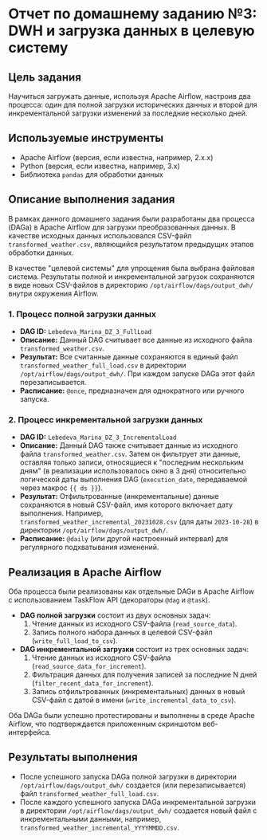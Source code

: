 # Отчет по домашнему заданию №3: DWH и загрузка данных в целевую систему

## Цель задания

Научиться загружать данные, используя Apache Airflow, настроив два процесса: один для полной загрузки исторических данных и второй для инкрементальной загрузки изменений за последние несколько дней.

## Используемые инструменты

  * Apache Airflow (версия, если известна, например, 2.x.x)
  * Python (версия, если известна, например, 3.x)
  * Библиотека `pandas` для обработки данных

## Описание выполнения задания

В рамках данного домашнего задания были разработаны два процесса (DAGа) в Apache Airflow для загрузки преобразованных данных. В качестве исходных данных использовался CSV-файл `transformed_weather.csv`, являющийся результатом предыдущих этапов обработки данных.

В качестве "целевой системы" для упрощения была выбрана файловая система. Результаты полной и инкрементальной загрузок сохраняются в виде новых CSV-файлов в директорию `/opt/airflow/dags/output_dwh/` внутри окружения Airflow.

### 1\. Процесс полной загрузки данных

  * **DAG ID:** `Lebedeva_Marina_DZ_3_FullLoad`
  * **Описание:** Данный DAG считывает все данные из исходного файла `transformed_weather.csv`.
  * **Результат:** Все считанные данные сохраняются в единый файл `transformed_weather_full_load.csv` в директории `/opt/airflow/dags/output_dwh/`. При каждом запуске DAGа этот файл перезаписывается.
  * **Расписание:** `@once`, предназначен для однократного или ручного запуска.

### 2\. Процесс инкрементальной загрузки данных

  * **DAG ID:** `Lebedeva_Marina_DZ_3_IncrementalLoad`
  * **Описание:** Данный DAG также считывает данные из исходного файла `transformed_weather.csv`. Затем он фильтрует эти данные, оставляя только записи, относящиеся к "последним нескольким дням" (в реализации использовалось окно в 3 дня) относительно логической даты выполнения DAG (`execution_date`, передаваемой через макрос `{{ ds }}`).
  * **Результат:** Отфильтрованные (инкрементальные) данные сохраняются в новый CSV-файл, имя которого включает дату выполнения. Например, `transformed_weather_incremental_20231028.csv` (для даты `2023-10-28`) в директории `/opt/airflow/dags/output_dwh/`.
  * **Расписание:** `@daily` (или другой настроенный интервал) для регулярного подхватывания изменений.

## Реализация в Apache Airflow

Оба процесса были реализованы как отдельные DAGи в Apache Airflow с использованием TaskFlow API (декораторы `@dag` и `@task`).

  * **DAG полной загрузки** состоит из двух основных задач:
    1.  Чтение данных из исходного CSV-файла (`read_source_data`).
    2.  Запись полного набора данных в целевой CSV-файл (`write_full_load_to_csv`).
  * **DAG инкрементальной загрузки** состоит из трех основных задач:
    1.  Чтение данных из исходного CSV-файла (`read_source_data_for_increment`).
    2.  Фильтрация данных для получения записей за последние N дней (`filter_recent_data_for_increment`).
    3.  Запись отфильтрованных (инкрементальных) данных в новый CSV-файл с датой в имени (`write_incremental_data_to_csv`).

Оба DAGа были успешно протестированы и выполнены в среде Apache Airflow, что подтверждается приложенным скриншотом веб-интерфейса.

## Результаты выполнения

  * После успешного запуска DAGа полной загрузки в директории `/opt/airflow/dags/output_dwh/` создается (или перезаписывается) файл `transformed_weather_full_load.csv`.
  * После каждого успешного запуска DAGа инкрементальной загрузки в директории `/opt/airflow/dags/output_dwh/` создается новый файл с инкрементальными данными, например, `transformed_weather_incremental_YYYYMMDD.csv`.